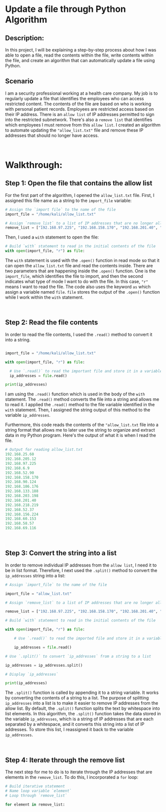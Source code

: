 <h1>Update a file through Python Algorithm</h1>

<h2>Description: </h2>

In this project, I will be explaining a step-by-step process about how I was able to open a file, read the contents within the file, write contents within the file, and create an algorithm that can automatically update a file using Python.

<h2>Scenario</h2>

I am a security professional working at a health care company. My job is to regularly update a file that identifies the employees who can access restricted content.
The contents of the file are based on who is working with personal patient records. Employees are restricted access based on their IP address.
There is an `allow list` of IP addresses permitted to sign into the restricted subnetwork. There's also a `remove list` that identifies which employees I must remove from this `allow list`. 
I created an algorithm to automate updating the `"allow_list.txt"` file and remove these IP addresses that should no longer have access.

<br>

<h1>Walkthrough: </h1>


<h2>Step 1: Open the file that contains the allow list</h2>
<p>
  
  For the first part of the algorithm, I opened the `allow_list.txt` file. First, I assigned this file name as a string to the `import_file` variable:

  ```python
  # Assign the `import file` to the name of the file
  import_file = "/home/kali/allow_list.txt"

  # Assign `remove_list` to a list of IP addresses that are no longer allowed to access restricted information. 
  remove_list = ["192.168.97.225", "192.168.158.170", "192.168.201.40", "192.168.58.57"]

  ```

  Then, I used a `with` statement to open the file:

  ```python
  # Build `with` statement to read in the initial contents of the file
  with open(import_file, "r") as file:
  ```
</p>

The `with` statement is used with the `.open()` function in read mode so that it can open the `allow_list.txt` file and read the contents inside. There are two parameters that are happening inside the `.open()` function. One is the `import_file`, which identifies
the file to import, and then the second indicates what type of mode I want to do with the file. In this case, `"r"` means I want to read the file. The code also uses the keyword `as` which assign a variable named `file`. `file` stores the output
of the `.open()` function while I work within the `with` statement.

<p>
  
</p>

<br>
<h2>Step 2: Read the file contents</h2>

<p>
  
  In order to read the file contents, I used the `.read()` method to convert it into a string.

  ```python

  import_file = "/home/kali/allow_list.txt"

  with open(import_file, "r") as file:
  
    # Use `.read()` to read the important file and store it in a variable named `ip_addresses`
    ip_addresses = file.read()

  print(ip_addresses)

  ```

I am using the `.read()` function which is used in the body of the `with` statement. The `.read()` method converts the file into a string and allows me to read it. I applied the `.read()` method to the file variable
identified in the `with` statement. Then, I assigned the string output of this method to the variable `ip_addresses`.

Furthermore, this code reads the contents of the `"allow_list.txt` file into a string format that allows me to later use the string to organize and extract data in my Python program. Here's the output of what it is when I read the file.

```python
# Output for reading allow_list.txt
192.168.25.60
192.168.205.12
192.168.97.225
192.168.6.9
192.168.52.90
192.168.158.170
192.168.90.124
192.168.186.176
192.168.133.188
192.168.203.198
192.168.201.40
192.168.218.219
192.168.52.37
192.168.156.224
192.168.60.153
192.168.58.57
192.168.69.116
```

</p>

<br> 

<h2>Step 3: Convert the string into a list</h2>
<p>
  
  In order to remove individual IP addresses from the `allow list`, I need it to be in list format. Therefore, I next used the `.split()` method to convert the `ip_addresses` string into a list:

  ```python
  # Assign `import_file` to the name of the file 
  
  import_file = "allow_list.txt"
  
  # Assign `remove_list` to a list of IP addresses that are no longer allowed to access restricted information. 
  
  remove_list = ["192.168.97.225", "192.168.158.170", "192.168.201.40", "192.168.58.57"]
  
  # Build `with` statement to read in the initial contents of the file
  
  with open(import_file, "r") as file:
  
      # Use `.read()` to read the imported file and store it in a variable named `ip_addresses`
  
      ip_addresses = file.read()
  
  # Use `.split()` to convert `ip_addresses` from a string to a list
  
  ip_addresses = ip_addresses.split()
  
  # Display `ip_addresses`
  
  print(ip_addresses)
  
  ```

  The `.split()` function is called by appending it to a string variable. It works by converting the
  contents of a string to a list. The purpose of splitting `ip_addresses` into a list is to make it
  easier to remove IP addresses from the allow list. By default, the `.split()` function splits the
  text by whitespace into list elements. In this algorithm, the `.split()` function takes the data
  stored in the variable `ip_addresses`, which is a string of IP addresses that are each
  separated by a whitespace, and it converts this string into a list of IP addresses. To store this
  list, I reassigned it back to the variable `ip_addresses`.
  
</p>

<br> 

<h2>Step 4: Iterate through the remove list</h2>

<p>

  The next step for me to do is to iterate through the IP addresses that are elements in the `remove_list`. To do this, I incorporated a `for` loop:

  ```python
  # Build iterative statement
  # Name loop variable `element`
  # Loop through `remove_list`

  for element in remove_list:
  
  ```
</p>
